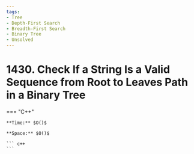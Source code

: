 ```yaml
---
tags:
- Tree
- Depth-First Search
- Breadth-First Search
- Binary Tree
- Unsolved
---
```



# 1430. Check If a String Is a Valid Sequence from Root to Leaves Path in a Binary Tree

=== "C++"

    **Time:** $O()$

    **Space:** $O()$

    ``` c++
    ```